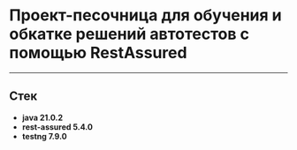 # Проект-песочница для обучения и обкатке решений автотестов с помощью RestAssured

__________

## Стек

- **java 21.0.2**
- **rest-assured 5.4.0**
- **testng 7.9.0**